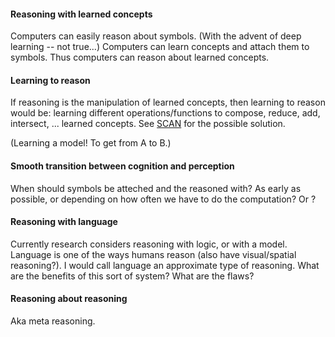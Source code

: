 #### Reasoning with learned concepts 

Computers can easily reason about symbols. (With the advent of deep learning -- not true...) Computers can learn concepts and attach them to symbols. Thus computers can reason about learned concepts. 

#### Learning to reason 

If reasoning is the manipulation of learned concepts, then learning to reason would be: learning different operations/functions to compose, reduce, add, intersect, ... learned concepts. See [SCAN](https://arxiv.org/abs/1707.03389) for the possible solution.

(Learning a model! To get from A to B.)

#### Smooth transition between cognition and perception

When should symbols be atteched and the reasoned with? As early as possible, or depending on how often we have to do the computation? Or ?

#### Reasoning with language

Currently research considers reasoning with logic, or with a model. Language is one of the ways humans reason (also have visual/spatial reasoning?). I would call language an approximate type of reasoning. What are the benefits of this sort of system? What are the flaws?

#### Reasoning about reasoning

Aka meta reasoning. 
